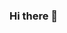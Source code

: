 ### Hi there 👋

<!--
**LiSen203/LiSen203** is a ✨ _special_ ✨ repository because its `README.md` (this file) appears on your GitHub profile.
[![Github stats](https://github-readme-stats.vercel.app/api?username=LiSen203&show_icons=true&include_all_commits=true)](https://github.com/LiSen203/github-readme-stats)
[![Top Langs](https://github-readme-stats.vercel.app/api/top-langs/?username=LiSen203&layout=compact&theme=buefy&show_icons=true)](https://github.com/LiSen203/github-readme-stats)





Here are some ideas to get you started:

- 🔭 I’m currently working on ...
- 🌱 I’m currently learning ...
- 👯 I’m looking to collaborate on ...
- 🤔 I’m looking for help with ...
- 💬 Ask me about ...
- 📫 How to reach me: ...
- 😄 Pronouns: ...
- ⚡ Fun fact: ...
-->
